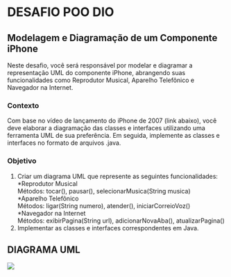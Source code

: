 # DESAFIO POO DIO

## Modelagem e Diagramação de um Componente iPhone
Neste desafio, você será responsável por modelar e diagramar a representação UML do componente iPhone, abrangendo suas funcionalidades como Reprodutor Musical, Aparelho Telefônico e Navegador na Internet.

### Contexto
Com base no vídeo de lançamento do iPhone de 2007 (link abaixo), você deve elaborar a diagramação das classes e interfaces utilizando uma ferramenta UML de sua preferência. Em seguida, implemente as classes e interfaces no formato de arquivos .java.

### Objetivo
1. Criar um diagrama UML que represente as seguintes funcionalidades:
<br> *Reprodutor Musical
<br> Métodos: tocar(), pausar(), selecionarMusica(String musica)
<br> *Aparelho Telefônico
<br> Métodos: ligar(String numero), atender(), iniciarCorreioVoz()
<br> *Navegador na Internet
<br> Métodos: exibirPagina(String url), adicionarNovaAba(), atualizarPagina()
2. Implementar as classes e interfaces correspondentes em Java.

## DIAGRAMA UML
[![](https://mermaid.ink/img/pako:eNptksFOwzAMhl-lyqmI7QV6QJrgwoFpYogD6sVLvNYitSs3mWBj7062dV1RySWx89ufE_tgrDg0hbEeuu6JoFJoSs7SolUtjNl8_vOQvWKr4mIQfYkdWfBTyRJ2WIETfeaAyhimkkULir6WN_S4FSYrF82ZPWUcLrdZdh_EguZ3g91C7P44upTRkjD0sfk6KHGVNWer1x3HtGktN5ynKmXvU3BsUOWGgoDscAynFE2gj6KKJO-yz_8DTv7nxsMv2pCuoCIeKo_qR0xHl9ctZQeLDeTjciJ42sM1_Io2M5PqboBcau4ZVZpQY4OlKdLRgX6WpuSTDtKfr7_ZmiJoxJlRiVVtii34LlmxdenJ_WQMXnR0alQ_O6dtZlrgD5Gr5vgLk9bGlg?type=png)](https://mermaid.live/edit#pako:eNptksFOwzAMhl-lyqmI7QV6QJrgwoFpYogD6sVLvNYitSs3mWBj7062dV1RySWx89ufE_tgrDg0hbEeuu6JoFJoSs7SolUtjNl8_vOQvWKr4mIQfYkdWfBTyRJ2WIETfeaAyhimkkULir6WN_S4FSYrF82ZPWUcLrdZdh_EguZ3g91C7P44upTRkjD0sfk6KHGVNWer1x3HtGktN5ynKmXvU3BsUOWGgoDscAynFE2gj6KKJO-yz_8DTv7nxsMv2pCuoCIeKo_qR0xHl9ctZQeLDeTjciJ42sM1_Io2M5PqboBcau4ZVZpQY4OlKdLRgX6WpuSTDtKfr7_ZmiJoxJlRiVVtii34LlmxdenJ_WQMXnR0alQ_O6dtZlrgD5Gr5vgLk9bGlg)
